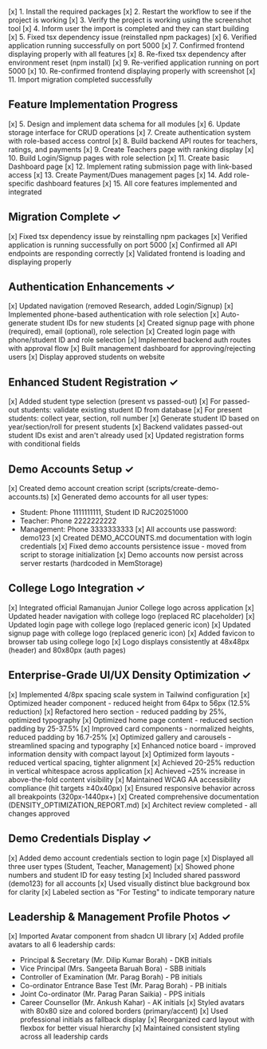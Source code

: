 [x] 1. Install the required packages
[x] 2. Restart the workflow to see if the project is working
[x] 3. Verify the project is working using the screenshot tool
[x] 4. Inform user the import is completed and they can start building
[x] 5. Fixed tsx dependency issue (reinstalled npm packages)
[x] 6. Verified application running successfully on port 5000
[x] 7. Confirmed frontend displaying properly with all features
[x] 8. Re-fixed tsx dependency after environment reset (npm install)
[x] 9. Re-verified application running on port 5000
[x] 10. Re-confirmed frontend displaying properly with screenshot
[x] 11. Import migration completed successfully

## Feature Implementation Progress
[x] 5. Design and implement data schema for all modules
[x] 6. Update storage interface for CRUD operations
[x] 7. Create authentication system with role-based access control
[x] 8. Build backend API routes for teachers, ratings, and payments
[x] 9. Create Teachers page with ranking display
[x] 10. Build Login/Signup pages with role selection
[x] 11. Create basic Dashboard page
[x] 12. Implement rating submission page with link-based access
[x] 13. Create Payment/Dues management pages
[x] 14. Add role-specific dashboard features
[x] 15. All core features implemented and integrated

## Migration Complete ✓
[x] Fixed tsx dependency issue by reinstalling npm packages
[x] Verified application is running successfully on port 5000
[x] Confirmed all API endpoints are responding correctly
[x] Validated frontend is loading and displaying properly

## Authentication Enhancements ✓
[x] Updated navigation (removed Research, added Login/Signup)
[x] Implemented phone-based authentication with role selection
[x] Auto-generate student IDs for new students
[x] Created signup page with phone (required), email (optional), role selection
[x] Created login page with phone/student ID and role selection
[x] Implemented backend auth routes with approval flow
[x] Built management dashboard for approving/rejecting users
[x] Display approved students on website

## Enhanced Student Registration ✓
[x] Added student type selection (present vs passed-out)
[x] For passed-out students: validate existing student ID from database
[x] For present students: collect year, section, roll number
[x] Generate student ID based on year/section/roll for present students
[x] Backend validates passed-out student IDs exist and aren't already used
[x] Updated registration forms with conditional fields

## Demo Accounts Setup ✓
[x] Created demo account creation script (scripts/create-demo-accounts.ts)
[x] Generated demo accounts for all user types:
  - Student: Phone 1111111111, Student ID RJC20251000
  - Teacher: Phone 2222222222
  - Management: Phone 3333333333
[x] All accounts use password: demo123
[x] Created DEMO_ACCOUNTS.md documentation with login credentials
[x] Fixed demo accounts persistence issue - moved from script to storage initialization
[x] Demo accounts now persist across server restarts (hardcoded in MemStorage)

## College Logo Integration ✓
[x] Integrated official Ramanujan Junior College logo across application
[x] Updated header navigation with college logo (replaced RC placeholder)
[x] Updated login page with college logo (replaced generic icon)
[x] Updated signup page with college logo (replaced generic icon)
[x] Added favicon to browser tab using college logo
[x] Logo displays consistently at 48x48px (header) and 80x80px (auth pages)

## Enterprise-Grade UI/UX Density Optimization ✓
[x] Implemented 4/8px spacing scale system in Tailwind configuration
[x] Optimized header component - reduced height from 64px to 56px (12.5% reduction)
[x] Refactored hero section - reduced padding by 25%, optimized typography
[x] Optimized home page content - reduced section padding by 25-37.5%
[x] Improved card components - normalized heights, reduced padding by 16.7-25%
[x] Optimized gallery and carousels - streamlined spacing and typography
[x] Enhanced notice board - improved information density with compact layout
[x] Optimized form layouts - reduced vertical spacing, tighter alignment
[x] Achieved 20-25% reduction in vertical whitespace across application
[x] Achieved ~25% increase in above-the-fold content visibility
[x] Maintained WCAG AA accessibility compliance (hit targets ≥40x40px)
[x] Ensured responsive behavior across all breakpoints (320px-1440px+)
[x] Created comprehensive documentation (DENSITY_OPTIMIZATION_REPORT.md)
[x] Architect review completed - all changes approved

## Demo Credentials Display ✓
[x] Added demo account credentials section to login page
[x] Displayed all three user types (Student, Teacher, Management)
[x] Showed phone numbers and student ID for easy testing
[x] Included shared password (demo123) for all accounts
[x] Used visually distinct blue background box for clarity
[x] Labeled section as "For Testing" to indicate temporary nature

## Leadership & Management Profile Photos ✓
[x] Imported Avatar component from shadcn UI library
[x] Added profile avatars to all 6 leadership cards:
  - Principal & Secretary (Mr. Dilip Kumar Borah) - DKB initials
  - Vice Principal (Mrs. Sangeeta Baruah Bora) - SBB initials
  - Controller of Examination (Mr. Parag Borah) - PB initials
  - Co-ordinator Entrance Base Test (Mr. Parag Borah) - PB initials
  - Joint Co-ordinator (Mr. Parag Paran Saikia) - PPS initials
  - Career Counsellor (Mr. Ankush Kahar) - AK initials
[x] Styled avatars with 80x80 size and colored borders (primary/accent)
[x] Used professional initials as fallback display
[x] Reorganized card layout with flexbox for better visual hierarchy
[x] Maintained consistent styling across all leadership cards